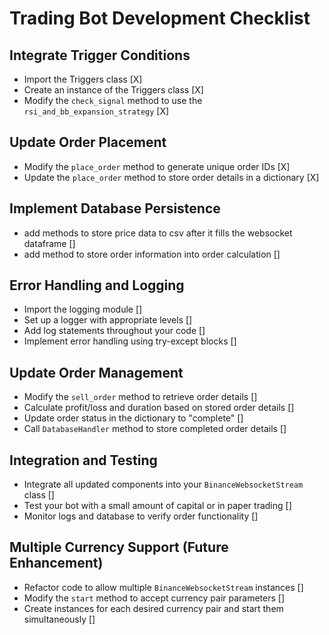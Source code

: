 # Trading Bot Development Checklist

## Integrate Trigger Conditions

- Import the Triggers class [X]
- Create an instance of the Triggers class [X]
- Modify the `check_signal` method to use the `rsi_and_bb_expansion_strategy` [X]

## Update Order Placement

- Modify the `place_order` method to generate unique order IDs [X]
- Update the `place_order` method to store order details in a dictionary [X]

## Implement Database Persistence

- add methods to store price data to csv after it fills the websocket dataframe []
- add method to store order information into order calculation []

## Error Handling and Logging

- Import the logging module []
- Set up a logger with appropriate levels []
- Add log statements throughout your code []
- Implement error handling using try-except blocks []

## Update Order Management

- Modify the `sell_order` method to retrieve order details []
- Calculate profit/loss and duration based on stored order details []
- Update order status in the dictionary to "complete" []
- Call `DatabaseHandler` method to store completed order details []

## Integration and Testing

- Integrate all updated components into your `BinanceWebsocketStream` class []
- Test your bot with a small amount of capital or in paper trading []
- Monitor logs and database to verify order functionality []

## Multiple Currency Support (Future Enhancement)

- Refactor code to allow multiple `BinanceWebsocketStream` instances []
- Modify the `start` method to accept currency pair parameters []
- Create instances for each desired currency pair and start them simultaneously []
